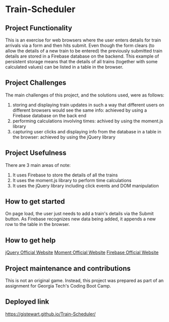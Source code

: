 # Train-Scheduler

## Project Functionality
This is an exercise for web browsers where the user enters details for train arrivals via a form and then hits submit. Even though the form clears (to allow the details of a new train to be entered) the previously submitted train details are stored in a Firebase database on the backend.  This example of persistent storage means that the details of all trains (together with some calculated values) can be listed in a table in the browser. 

## Project Challenges
The main challenges of this project, and the solutions used, were as follows:
1. storing and displaying train updates in such a way that different users on different browsers would see the same info: achieved by using a Firebase database on the back end
2. performing calculations involving times: achived by using the moment.js library
3. capturing user clicks and displaying info from the database in a table in the browser: achieved by using the jQuery library

## Project Usefulness
There are 3 main areas of note:
1. It uses Firebase to store the details of all the trains
2. It uses the moment.js library to perform time calculations
3. It uses the jQuery library including click events and DOM manipulation 

## How to get started
On page load, the user just needs to add a train's details via the Submit button. As Firebase recognizes new data being added, it appends a new row to the table in the browser.   

## How to get help
[jQuery Official Website](https://jquery.com/)
[Moment Official Website](https://momentjs.com/)
[Firebase Official Website](https://firebase.google.com/)

## Project maintenance and contributions
This is not an original game.  Instead, this project was prepared as part of an assignment for Georgia Tech's Coding Boot Camp.

## Deployed link
https://gistewart.github.io/Train-Scheduler/



